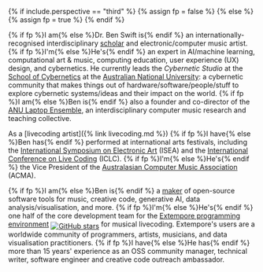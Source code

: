 {% if include.perspective == "third" %}
{% assign fp = false %}
{% else %}
{% assign fp = true %}
{% endif %}

{% if fp %}I am{% else %}Dr. Ben Swift is{% endif %} an
internationally-recognised interdisciplinary
[scholar](https://scholar.google.com/citations?user=OQdYgLEAAAAJ) and
electronic/computer music artist. {% if fp %}I'm{% else %}He's{% endif %} an
expert in AI/machine learning, computational art & music, computing education,
user experience (UX) design, and cybernetics. He currently leads the _Cybernetic
Studio_ at the [School of Cybernetics](https://cybernetics.anu.edu.au/) at the
[Australian National University](https://anu.edu.au): a cybernetic community
that makes things out of hardware/software/people/stuff to explore cybernetic
systems/ideas and their impact on the world. {% if fp %}I am{% else %}Ben is{%
endif %} also a founder and co-director of the [ANU Laptop
Ensemble](https://comp.anu.edu.au/courses/laptop-ensemble/), an
interdisciplinary computer music research and teaching collective.

As a [livecoding artist]({% link livecoding.md %}) {% if fp %}I have{% else
%}Ben has{% endif %} performed at international arts festivals, including the
[International Symposium on Electronic Art](https://www.isea-web.org) (ISEA) and
the [International Conference on Live Coding](https://iclc.toplap.org) (ICLC).
{% if fp %}I'm{% else %}He's{% endif %} the Vice President of the [Australasian
Computer Music Association](https://computermusic.org.au) (ACMA).

{% if fp %}I am{% else %}Ben is{% endif %} a
[maker](https://github.com/benswift) of open-source software tools for music,
creative code, generative AI, data analysis/visualisation, and more. {% if fp
%}I'm{% else %}He's{% endif %} one half of the core development team for the
[Extempore programming environment](https://github.com/digego/extempore) <a
style="vertical-align: sub;"
href="https://github.com/digego/extempore/stargazers"><img style="width:unset;"
alt="GitHub stars"
src="https://img.shields.io/github/stars/digego/extempore"></a> for musical
livecoding. Extempore's users are a worldwide community of programmers, artists,
musicians, and data visualisation practitioners. {% if fp %}I have{% else %}He
has{% endif %} more than 15 years' experience as an OSS community manager,
technical writer, software engineer and creative code outreach ambassador.
